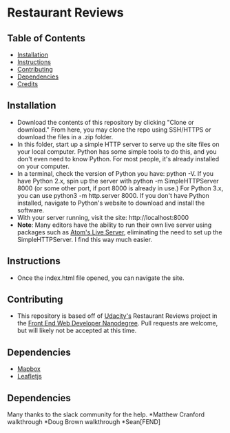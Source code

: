 # Restaurant Reviews

## Table of Contents
* [Installation](#installation)
* [Instructions](#instructions)
* [Contributing](#instructions)
* [Dependencies](#dependencies)
* [Credits](#credits)

## Installation
* Download the contents of this repository by clicking "Clone or download." From here, you may clone the repo using SSH/HTTPS or download the files in a .zip folder.
* In this folder, start up a simple HTTP server to serve up the site files on your local computer. Python has some simple tools to do this, and you don't even need to know Python. For most people, it's already installed on your computer.
* In a terminal, check the version of Python you have: python -V. If you have Python 2.x, spin up the server with python -m SimpleHTTPServer 8000 (or some other port, if port 8000 is already in use.) For Python 3.x, you can use python3 -m http.server 8000. If you don't have Python installed, navigate to Python's website to download and install the software.
* With your server running, visit the site: http://localhost:8000
* **Note**: Many editors have the ability to run their own live server using packages such as [Atom's Live Server](https://atom.io/packages/atom-live-server), eliminating the need to set up the SimpleHTTPServer. I find this way much easier.

## Instructions
* Once the index.html file opened, you can navigate the site.

## Contributing
* This repository is based off of [Udacity's](https://udacity.com) Restaurant Reviews project in the [Front End Web Developer Nanodegree](https://www.udacity.com/course/front-end-web-developer-nanodegree--nd001). Pull requests are welcome, but will likely not be accepted at this time.

## Dependencies
* [Mapbox](https://www.mapbox.com/)
* [Leafletjs](https://leafletjs.com/)

## Dependencies
Many thanks to the slack community for the help.
*Matthew Cranford walkthrough
*Doug Brown walkthrough
*Sean[FEND]
